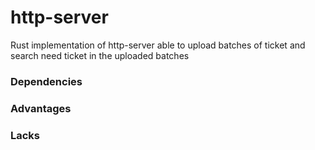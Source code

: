 # http-server
Rust implementation of http-server able to upload batches of ticket and search need ticket in the uploaded batches

### Dependencies


### Advantages


### Lacks

